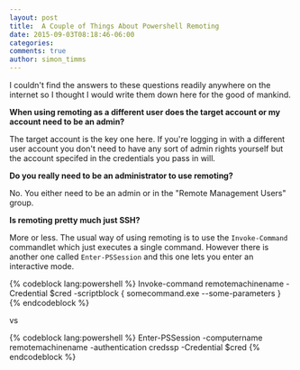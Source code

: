 ```yaml
---
layout: post
title:  A Couple of Things About Powershell Remoting
date: 2015-09-03T08:18:46-06:00
categories:
comments: true
author: simon_timms
---
```


I couldn't find the answers to these questions readily anywhere on the internet so I thought I would write them down here for the good of mankind.

**When using remoting as a different user does the target account or my account need to be an admin?**

The target account is the key one here. If you're logging in with a different user account you don't need to have any sort of admin rights yourself but the account specifed in the credentials you pass in will.

**Do you really need to be an administrator to use remoting?**

No. You either need to be an admin or in the "Remote Management Users" group. 

**Is remoting pretty much just SSH?**

More or less. The usual way of using remoting is to use the ```Invoke-Command``` commandlet which just executes a single command. However there is another one called ```Enter-PSSession``` and this one lets you enter an interactive mode.

{% codeblock lang:powershell %}
    Invoke-command remotemachinename -Credential $cred -scriptblock { 
	somecommand.exe --some-parameters 
}
{% endcodeblock %}

vs

{% codeblock lang:powershell %}
    Enter-PSSession -computername remotemachinename -authentication credssp -Credential $cred 
{% endcodeblock %}